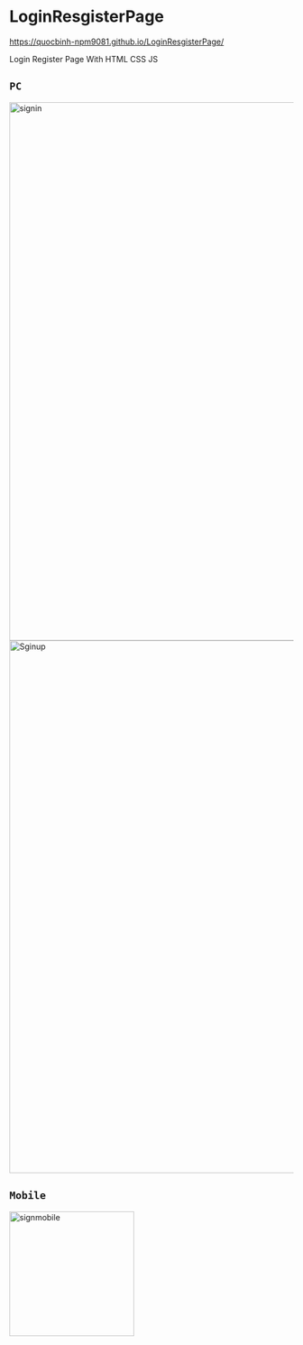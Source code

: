 # LoginResgisterPage

https://quocbinh-npm9081.github.io/LoginResgisterPage/

Login Register Page With HTML CSS JS

## `PC`

<img width="954" alt="signin" src="https://user-images.githubusercontent.com/68917523/145040876-94a581dc-da98-46b9-9cb5-4eb45e5760c6.png">
<img width="944" alt="Sginup" src="https://user-images.githubusercontent.com/68917523/145040906-f01283cb-71fd-4bf5-816a-afcfdfdaa2e2.png">

## `Mobile`

<img width="221" alt="signmobile" src="https://user-images.githubusercontent.com/68917523/145041005-6eac7574-fb9a-458f-a940-7fcccec9af4e.png">
